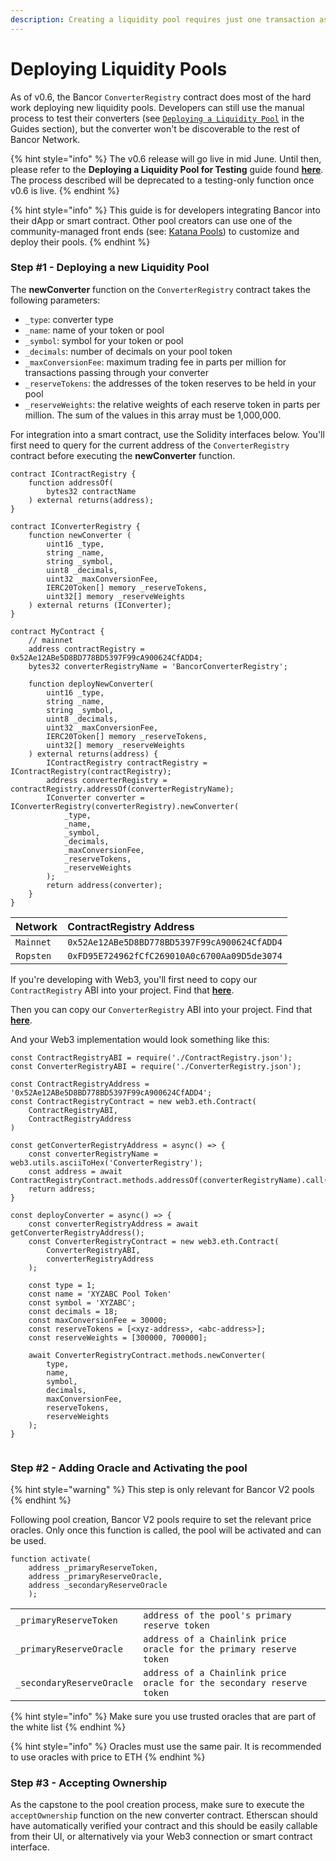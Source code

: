 ```yaml
---
description: Creating a liquidity pool requires just one transaction as of v0.6
---
```


# Deploying Liquidity Pools

As of v0.6, the Bancor `ConverterRegistry` contract does most of the hard work deploying new liquidity pools. Developers can still use the manual process to test their converters \(see [`Deploying a Liquidity Pool`](../guides/deploying-a-liquidity-pool-testing.md) in the Guides section\), but the converter won't be discoverable to the rest of Bancor Network. 

{% hint style="info" %}
The v0.6 release will go live in mid June. Until then, please refer to the **Deploying a Liquidity Pool for Testing** guide found [**here**](https://docs.bancor.network/guides/deploying-a-liquidity-pool-testing). The process described will be deprecated to a testing-only function once v0.6 is live.
{% endhint %}

{% hint style="info" %}
This guide is for developers integrating Bancor into their dApp or smart contract. Other pool creators can use one of the community-managed front ends \(see: [Katana Pools](https://katanapools.com/)\) to customize and deploy their pools.
{% endhint %}

### Step \#1 - Deploying a new Liquidity Pool

The **newConverter** function on the `ConverterRegistry` contract takes the following parameters:

* `_type`: converter type
* `_name`: name of your token or pool
* `_symbol`: symbol for your token or pool
* `_decimals`: number of decimals on your pool token
* `_maxConversionFee`: maximum trading fee in parts per million for transactions passing through your converter
* `_reserveTokens`: the addresses of the token reserves to be held in your pool
* `_reserveWeights`: the relative weights of each reserve token in parts per million. The sum of the values in this array must be 1,000,000.

For integration into a smart contract, use the Solidity interfaces below. You'll first need to query for the current address of the `ConverterRegistry` contract before executing the **newConverter** function.

```text
contract IContractRegistry {
    function addressOf(
        bytes32 contractName
    ) external returns(address);
}

contract IConverterRegistry {
    function newConverter (
        uint16 _type,
        string _name,
        string _symbol,
        uint8 _decimals,
        uint32 _maxConversionFee,
        IERC20Token[] memory _reserveTokens,
        uint32[] memory _reserveWeights
    ) external returns (IConverter);
}

contract MyContract {
    // mainnet
    address contractRegistry = 0x52Ae12ABe5D8BD778BD5397F99cA900624CfADD4;
    bytes32 converterRegistryName = 'BancorConverterRegistry';
    
    function deployNewConverter(
        uint16 _type,
        string _name,
        string _symbol,
        uint8 _decimals,
        uint32 _maxConversionFee,
        IERC20Token[] memory _reserveTokens,
        uint32[] memory _reserveWeights 
    ) external returns(address) {
        IContractRegistry contractRegistry = IContractRegistry(contractRegistry);
        address converterRegistry = contractRegistry.addressOf(converterRegistryName);
        IConverter converter = IConverterRegistry(converterRegistry).newConverter(
            _type,
            _name,
            _symbol,
            _decimals,
            _maxConversionFee,
            _reserveTokens,
            _reserveWeights
        );
        return address(converter);
    }
}

```

| Network | ContractRegistry Address |
| :--- | :--- |
| `Mainnet` | `0x52Ae12ABe5D8BD778BD5397F99cA900624CfADD4` |
| `Ropsten` | `0xFD95E724962fCfC269010A0c6700Aa09D5de3074` |

If you're developing with Web3, you'll first need to copy our `ContractRegistry` ABI into your project. Find that [**here**](https://github.com/bancorprotocol/contracts-solidity/tree/master/solidity/contracts/converter).

Then you can copy our `ConverterRegistry` ABI into your project. Find that [**here**](https://github.com/bancorprotocol/contracts-solidity/tree/master/solidity/contracts/converter). 

And your Web3 implementation would look something like this:

```text
const ContractRegistryABI = require('./ContractRegistry.json');
const ConverterRegistryABI = require('./ConverterRegistry.json');

const ContractRegistryAddress = '0x52Ae12ABe5D8BD778BD5397F99cA900624CfADD4';
const ContractRegistryContract = new web3.eth.Contract(
    ContractRegistryABI,
    ContractRegistryAddress
)
    
const getConverterRegistryAddress = async() => {
    const converterRegistryName = web3.utils.asciiToHex('ConverterRegistry');
    const address = await ContractRegistryContract.methods.addressOf(converterRegistryName).call();
    return address;
} 

const deployConverter = async() => {
    const converterRegistryAddress = await getConverterRegistryAddress();
    const ConverterRegistryContract = new web3.eth.Contract(
        ConverterRegistryABI,
        converterRegistryAddress
    );
    
    const type = 1;
    const name = 'XYZABC Pool Token'
    const symbol = 'XYZABC';
    const decimals = 18;
    const maxConversionFee = 30000;
    const reserveTokens = [<xyz-address>, <abc-address>];
    const reserveWeights = [300000, 700000];
    
    await ConverterRegistryContract.methods.newConverter(
        type,
        name,
        symbol,
        decimals,
        maxConversionFee,
        reserveTokens,
        reserveWeights
    );
}  
   
```

### Step \#2 - Adding Oracle and Activating the pool

{% hint style="warning" %}
This step is only relevant for Bancor V2 pools
{% endhint %}

Following pool creation, Bancor V2 pools require to set the relevant price oracles. Only once this function is called, the pool will be activated and can be used.

```text
function activate(
    address _primaryReserveToken, 
    address _primaryReserveOracle, 
    address _secondaryReserveOracle
    );
```

|  |  |
| :--- | :--- |
| `_primaryReserveToken` | `address of the pool's primary reserve token` |
| `_primaryReserveOracle` | `address of a Chainlink price oracle for the primary reserve token` |
| `_secondaryReserveOracle` | `address of a Chainlink price oracle for the secondary reserve token` |

{% hint style="info" %}
Make sure you use trusted oracles that are part of the white list
{% endhint %}

{% hint style="info" %}
Oracles must use the same pair.  It is recommended to use oracles with price to ETH
{% endhint %}

### Step \#3 - Accepting Ownership

As the capstone to the pool creation process, make sure to execute the `acceptOwnership` function on the new converter contract. Etherscan should have automatically verified your contract and this should be easily callable from their UI, or alternatively via your Web3 connection or smart contract interface.

